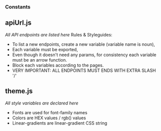 ### Constants

## apiUrl.js
_All API endpoints are listed here_
Rules & Styleguides:
-  To list a new endpoints, create a new variable (variable name is noun),
-  Each variable must be exported,
-  Even though it doesn't need any params,
    for consistency each variable must be an arrow function.
-  Block each variables according to the pages.
-  VERY IMPORTANT: ALL ENDPOINTS MUST ENDS WITH EXTRA SLASH '/'


## theme.js
_All style variables are declared here_
- Fonts are used for font-family names
- Colors are HEX values / rgb() values
- Linear-gradients are linear-gradient CSS string